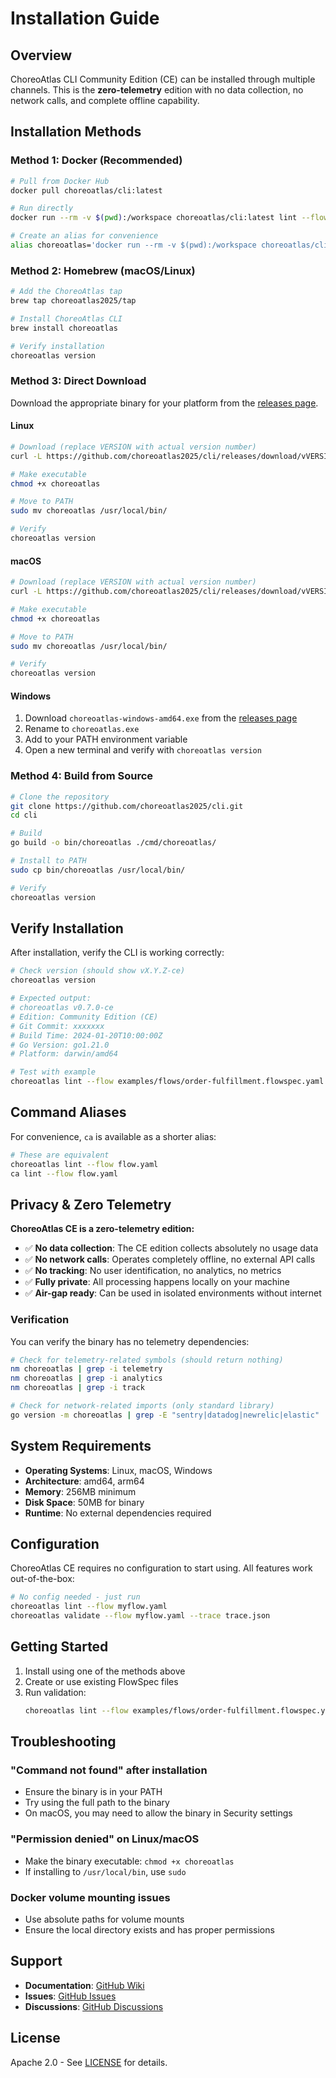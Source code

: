 # Installation Guide

## Overview

ChoreoAtlas CLI Community Edition (CE) can be installed through multiple channels. This is the **zero-telemetry** edition with no data collection, no network calls, and complete offline capability.

## Installation Methods

### Method 1: Docker (Recommended)

```bash
# Pull from Docker Hub
docker pull choreoatlas/cli:latest

# Run directly
docker run --rm -v $(pwd):/workspace choreoatlas/cli:latest lint --flow /workspace/flow.yaml

# Create an alias for convenience
alias choreoatlas='docker run --rm -v $(pwd):/workspace choreoatlas/cli:latest'
```

### Method 2: Homebrew (macOS/Linux)

```bash
# Add the ChoreoAtlas tap
brew tap choreoatlas2025/tap

# Install ChoreoAtlas CLI
brew install choreoatlas

# Verify installation
choreoatlas version
```

### Method 3: Direct Download

Download the appropriate binary for your platform from the [releases page](https://github.com/choreoatlas2025/cli/releases).

#### Linux
```bash
# Download (replace VERSION with actual version number)
curl -L https://github.com/choreoatlas2025/cli/releases/download/vVERSION/choreoatlas-linux-amd64 -o choreoatlas

# Make executable
chmod +x choreoatlas

# Move to PATH
sudo mv choreoatlas /usr/local/bin/

# Verify
choreoatlas version
```

#### macOS
```bash
# Download (replace VERSION with actual version number)
curl -L https://github.com/choreoatlas2025/cli/releases/download/vVERSION/choreoatlas-darwin-amd64 -o choreoatlas

# Make executable
chmod +x choreoatlas

# Move to PATH
sudo mv choreoatlas /usr/local/bin/

# Verify
choreoatlas version
```

#### Windows
1. Download `choreoatlas-windows-amd64.exe` from the [releases page](https://github.com/choreoatlas2025/cli/releases)
2. Rename to `choreoatlas.exe`
3. Add to your PATH environment variable
4. Open a new terminal and verify with `choreoatlas version`

### Method 4: Build from Source

```bash
# Clone the repository
git clone https://github.com/choreoatlas2025/cli.git
cd cli

# Build
go build -o bin/choreoatlas ./cmd/choreoatlas/

# Install to PATH
sudo cp bin/choreoatlas /usr/local/bin/

# Verify
choreoatlas version
```

## Verify Installation

After installation, verify the CLI is working correctly:

```bash
# Check version (should show vX.Y.Z-ce)
choreoatlas version

# Expected output:
# choreoatlas v0.7.0-ce
# Edition: Community Edition (CE)
# Git Commit: xxxxxxx
# Build Time: 2024-01-20T10:00:00Z
# Go Version: go1.21.0
# Platform: darwin/amd64

# Test with example
choreoatlas lint --flow examples/flows/order-fulfillment.flowspec.yaml
```

## Command Aliases

For convenience, `ca` is available as a shorter alias:

```bash
# These are equivalent
choreoatlas lint --flow flow.yaml
ca lint --flow flow.yaml
```

## Privacy & Zero Telemetry

**ChoreoAtlas CE is a zero-telemetry edition:**

- ✅ **No data collection**: The CE edition collects absolutely no usage data
- ✅ **No network calls**: Operates completely offline, no external API calls
- ✅ **No tracking**: No user identification, no analytics, no metrics
- ✅ **Fully private**: All processing happens locally on your machine
- ✅ **Air-gap ready**: Can be used in isolated environments without internet

### Verification

You can verify the binary has no telemetry dependencies:

```bash
# Check for telemetry-related symbols (should return nothing)
nm choreoatlas | grep -i telemetry
nm choreoatlas | grep -i analytics
nm choreoatlas | grep -i track

# Check for network-related imports (only standard library)
go version -m choreoatlas | grep -E "sentry|datadog|newrelic|elastic"
```

## System Requirements

- **Operating Systems**: Linux, macOS, Windows
- **Architecture**: amd64, arm64
- **Memory**: 256MB minimum
- **Disk Space**: 50MB for binary
- **Runtime**: No external dependencies required

## Configuration

ChoreoAtlas CE requires no configuration to start using. All features work out-of-the-box:

```bash
# No config needed - just run
choreoatlas lint --flow myflow.yaml
choreoatlas validate --flow myflow.yaml --trace trace.json
```

## Getting Started

1. Install using one of the methods above
2. Create or use existing FlowSpec files
3. Run validation:
   ```bash
   choreoatlas lint --flow examples/flows/order-fulfillment.flowspec.yaml
   ```

## Troubleshooting

### "Command not found" after installation
- Ensure the binary is in your PATH
- Try using the full path to the binary
- On macOS, you may need to allow the binary in Security settings

### "Permission denied" on Linux/macOS
- Make the binary executable: `chmod +x choreoatlas`
- If installing to `/usr/local/bin`, use `sudo`

### Docker volume mounting issues
- Use absolute paths for volume mounts
- Ensure the local directory exists and has proper permissions

## Support

- **Documentation**: [GitHub Wiki](https://github.com/choreoatlas2025/cli/wiki)
- **Issues**: [GitHub Issues](https://github.com/choreoatlas2025/cli/issues)
- **Discussions**: [GitHub Discussions](https://github.com/choreoatlas2025/cli/discussions)

## License

Apache 2.0 - See [LICENSE](https://github.com/choreoatlas2025/cli/blob/main/LICENSE) for details.